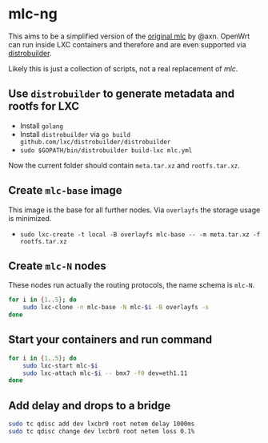# mlc-ng

This aims to be a simplified version of the [original
mlc](https://github.com/axn/mlc) by @axn. OpenWrt can run inside LXC containers
and therefore and are even supported via
[distrobuilder](https://github.com/lxc/distrobuilder).

Likely this is just a collection of scripts, not a real replacement of *mlc*.

## Use `distrobuilder` to generate metadata and rootfs for LXC

* Install `golang`
* Install `distrobuilder` via `go build github.com/lxc/distrobuilder/distrobuilder`
* `sudo $GOPATH/bin/distrobuilder build-lxc mlc.yml`

Now the current folder should contain `meta.tar.xz` and `rootfs.tar.xz`.

## Create `mlc-base` image

This image is the base for all further nodes. Via `overlayfs` the storage usage
is minimized.

* `sudo lxc-create -t local -B overlayfs mlc-base -- -m meta.tar.xz -f rootfs.tar.xz`

## Create `mlc-N` nodes

These nodes run actually the routing protocols, the name schema is `mlc-N`.

```sh
for i in {1..5}; do
    sudo lxc-clone -n mlc-base -N mlc-$i -B overlayfs -s
done
```

## Start your containers and run command

```sh
for i in {1..5}; do
    sudo lxc-start mlc-$i
    sudo lxc-attach mlc-$i -- bmx7 -f0 dev=eth1.11
done
```

## Add delay and drops to a bridge

```sh
sudo tc qdisc add dev lxcbr0 root netem delay 1000ms
sudo tc qdisc change dev lxcbr0 root netem loss 0.1%
```
